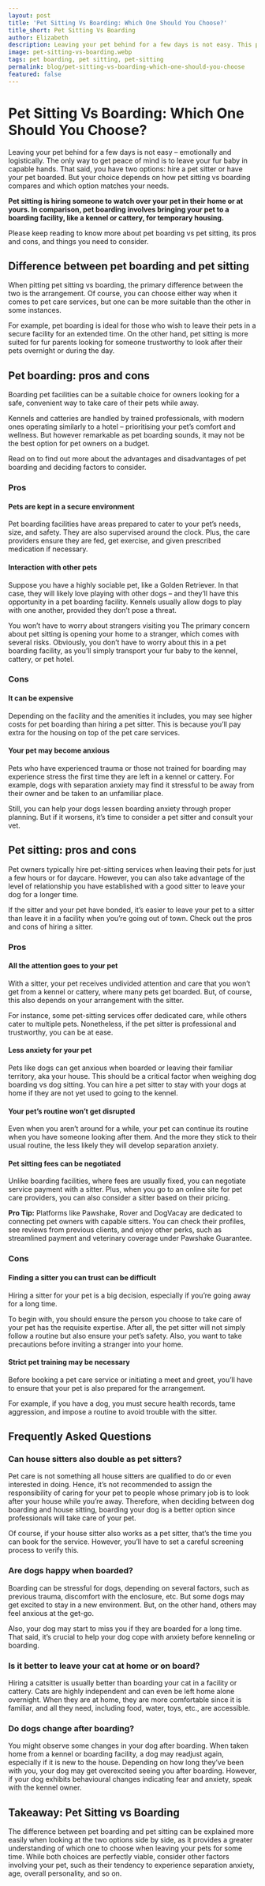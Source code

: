```yaml
---
layout: post
title: 'Pet Sitting Vs Boarding: Which One Should You Choose?'
title_short: Pet Sitting Vs Boarding
author: Elizabeth
description: Leaving your pet behind for a few days is not easy. This post details how pet sitting vs boarding compares and which option matches your needs.
image: pet-sitting-vs-boarding.webp
tags: pet boarding, pet sitting, pet-sitting
permalink: blog/pet-sitting-vs-boarding-which-one-should-you-choose
featured: false
---
```

# Pet Sitting Vs Boarding: Which One Should You Choose?
Leaving your pet behind for a few days is not easy – emotionally and logistically. The only way to get peace of mind is to leave your fur baby in capable hands. That said, you have two options: hire a pet sitter or have your pet boarded. But your choice depends on how pet sitting vs boarding compares and which option matches your needs.

**Pet sitting is hiring someone to watch over your pet in their home or at yours. In comparison, pet boarding involves bringing your pet to a boarding facility, like a kennel or cattery, for temporary housing.**

Please keep reading to know more about pet boarding vs pet sitting, its pros and cons, and things you need to consider.

## Difference between pet boarding and pet sitting
When pitting pet sitting vs boarding, the primary difference between the two is the arrangement. Of course, you can choose either way when it comes to pet care services, but one can be more suitable than the other in some instances.

For example, pet boarding is ideal for those who wish to leave their pets in a secure facility for an extended time. On the other hand, pet sitting is more suited for fur parents looking for someone trustworthy to look after their pets overnight or during the day. 

## Pet boarding: pros and cons
Boarding pet facilities can be a suitable choice for owners looking for a safe, convenient way to take care of their pets while away.

Kennels and catteries are handled by trained professionals, with modern ones operating similarly to a hotel – prioritising your pet’s comfort and wellness. But however remarkable as pet boarding sounds, it may not be the best option for pet owners on a budget.

Read on to find out more about the advantages and disadvantages of pet boarding and deciding factors to consider.

### Pros
#### Pets are kept in a secure environment
Pet boarding facilities have areas prepared to cater to your pet’s needs, size, and safety. They are also supervised around the clock. Plus, the care providers ensure they are fed, get exercise, and given prescribed medication if necessary.

#### Interaction with other pets
Suppose you have a highly sociable pet, like a Golden Retriever. In that case, they will likely love playing with other dogs – and they’ll have this opportunity in a pet boarding facility. Kennels usually allow dogs to play with one another, provided they don’t pose a threat.

You won’t have to worry about strangers visiting you
The primary concern about pet sitting is opening your home to a stranger, which comes with several risks. Obviously, you don’t have to worry about this in a pet boarding facility, as you’ll simply transport your fur baby to the kennel, cattery, or pet hotel.

### Cons
#### It can be expensive
Depending on the facility and the amenities it includes, you may see higher costs for pet boarding than hiring a pet sitter. This is because you’ll pay extra for the housing on top of the pet care services.

#### Your pet may become anxious
Pets who have experienced trauma or those not trained for boarding may experience stress the first time they are left in a kennel or cattery. For example, dogs with separation anxiety may find it stressful to be away from their owner and be taken to an unfamiliar place.

Still, you can help your dogs lessen boarding anxiety through proper planning. But if it worsens, it’s time to consider a pet sitter and consult your vet.

## Pet sitting: pros and cons
Pet owners typically hire pet-sitting services when leaving their pets for just a few hours or for daycare. However, you can also take advantage of the level of relationship you have established with a good sitter to leave your dog for a longer time.

If the sitter and your pet have bonded, it’s easier to leave your pet to a sitter than leave it in a facility when you’re going out of town. Check out the pros and cons of hiring a sitter.

### Pros
#### All the attention goes to your pet
With a sitter, your pet receives undivided attention and care that you won’t get from a kennel or cattery, where many pets get boarded. But, of course, this also depends on your arrangement with the sitter.

For instance, some pet-sitting services offer dedicated care, while others cater to multiple pets. Nonetheless, if the pet sitter is professional and trustworthy, you can be at ease.

#### Less anxiety for your pet
Pets like dogs can get anxious when boarded or leaving their familiar territory, aka your house. This should be a critical factor when weighing dog boarding vs dog sitting. You can hire a pet sitter to stay with your dogs at home if they are not yet used to going to the kennel.

#### Your pet’s routine won’t get disrupted
Even when you aren’t around for a while, your pet can continue its routine when you have someone looking after them. And the more they stick to their usual routine, the less likely they will develop separation anxiety.

#### Pet sitting fees can be negotiated
Unlike boarding facilities, where fees are usually fixed, you can negotiate service payment with a sitter. Plus, when you go to an online site for pet care providers, you can also consider a sitter based on their pricing.

**Pro Tip:** Platforms like Pawshake, Rover and DogVacay are dedicated to connecting pet owners with capable sitters. You can check their profiles, see reviews from previous clients, and enjoy other perks, such as streamlined payment and veterinary coverage under Pawshake Guarantee.

### Cons
#### Finding a sitter you can trust can be difficult
Hiring a sitter for your pet is a big decision, especially if you’re going away for a long time.

To begin with, you should ensure the person you choose to take care of your pet has the requisite expertise. After all, the pet sitter will not simply follow a routine but also ensure your pet’s safety. Also, you want to take precautions before inviting a stranger into your home.

#### Strict pet training may be necessary
Before booking a pet care service or initiating a meet and greet, you’ll have to ensure that your pet is also prepared for the arrangement.

For example, if you have a dog, you must secure health records, tame aggression, and impose a routine to avoid trouble with the sitter.

## Frequently Asked Questions
### Can house sitters also double as pet sitters?
Pet care is not something all house sitters are qualified to do or even interested in doing. Hence, it’s not recommended to assign the responsibility of caring for your pet to people whose primary job is to look after your house while you’re away. Therefore, when deciding between dog boarding and house sitting, boarding your dog is a better option since professionals will take care of your pet.

Of course, if your house sitter also works as a pet sitter, that’s the time you can book for the service. However, you’ll have to set a careful screening process to verify this.

### Are dogs happy when boarded?
Boarding can be stressful for dogs, depending on several factors, such as previous trauma, discomfort with the enclosure, etc. But some dogs may get excited to stay in a new environment. But, on the other hand, others may feel anxious at the get-go.

Also, your dog may start to miss you if they are boarded for a long time. That said, it’s crucial to help your dog cope with anxiety before kenneling or boarding.

### Is it better to leave your cat at home or on board?
Hiring a catsitter is usually better than boarding your cat in a facility or cattery. Cats are highly independent and can even be left home alone overnight. When they are at home, they are more comfortable since it is familiar, and all they need, including food, water, toys, etc., are accessible.

### Do dogs change after boarding?
You might observe some changes in your dog after boarding. When taken home from a kennel or boarding facility, a dog may readjust again, especially if it is new to the house. Depending on how long they’ve been with you, your dog may get overexcited seeing you after boarding. However, if your dog exhibits behavioural changes indicating fear and anxiety, speak with the kennel owner.

## Takeaway: Pet Sitting vs Boarding
The difference between pet boarding and pet sitting can be explained more easily when looking at the two options side by side, as it provides a greater understanding of which one to choose when leaving your pets for some time. While both choices are perfectly viable, consider other factors involving your pet, such as their tendency to experience separation anxiety, age, overall personality, and so on.

